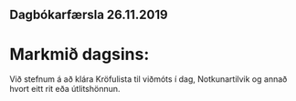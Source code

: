 ## Dagbókarfærsla 26.11.2019
# Markmið dagsins:
Við stefnum á að klára Kröfulista til viðmóts í dag, Notkunartilvik og annað hvort eitt rit eða útlitshönnun.
# 
